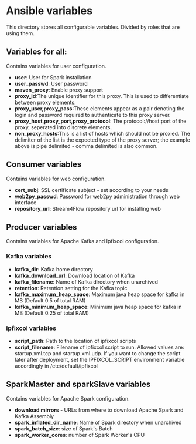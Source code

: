 # Ansible variables
This directory stores all configurable variables. Divided by roles that are using them.

## Variables for all:
Contains variables for user configuration.
- **user**: User for Spark installation
- **user_passwd**: User password
- **maven_proxy**: Enable proxy support
- **proxy_id**:The unique identifier for this proxy. This is used to differentiate between proxy elements.
- **proxy_user,proxy_pass**:These elements appear as a pair denoting the login and password required to authenticate to this proxy server.
- **proxy_host,proxy_port,proxy_protocol**: The protocol://host:port of the proxy, seperated into discrete elements.
- **non_proxy_hosts**:This is a list of hosts which should not be proxied. The delimiter of the list is the expected type of the proxy server; the example above is pipe delimited - comma delimited is also common.

## Consumer variables
Contains variables for web configuration.
- **cert_subj**: SSL certificate subject - set according to your needs
- **web2py_passwd**: Password for web2py administration through web interface
- **repository_url**: Stream4Flow repository url for installing web

## Producer variables
Contains variables for Apache Kafka and Ipfixcol configuration.

### Kafka variables
- **kafka_dir**: Kafka home directory
- **kafka_download_url**: Download location of Kafka
- **kafka_filename**: Name of Kafka directory when unarchived
- **retention**: Retention setting for the Kafka topic
- **kafka_maximum_heap_space**: Maximum java heap space for kafka in MB (Default 0.5 of total RAM)
- **kafka_minimum_heap_space**: Minimum java heap space for kafka in MB (Default 0.25 of total RAM)

### Ipfixcol variables
- **script_path**: Path to the location of ipfixcol scripts
- **script_filename**: Filename of ipfixcol script to run. Allowed values are: startup.xml.tcp and startup.xml.udp. If you want to change the script later after deployment, set the IPFIXCOL_SCRIPT environment variable accordingly in /etc/default/ipfixcol

## SparkMaster and sparkSlave variables
Contains variables for Apache Spark configuration.
- **download mirrors** - URLs from where to download Apache Spark and Kafka Assembly
- **spark_inflated_dir_name**: Name of Spark directory when unarchived
- **spark_batch_size**: size of Spark's Batch
- **spark_worker_cores**: number of Spark Worker's CPU

